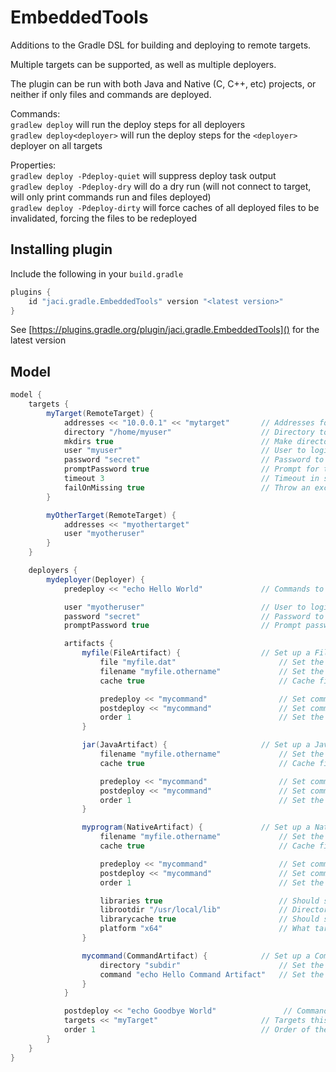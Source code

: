 EmbeddedTools
====

Additions to the Gradle DSL for building and deploying to remote targets.

Multiple targets can be supported, as well as multiple deployers.

The plugin can be run with both Java and Native (C, C++, etc) projects, or neither if only files and commands are deployed. 

Commands:  
`gradlew deploy` will run the deploy steps for all deployers  
`gradlew deploy<deployer>` will run the deploy steps for the `<deployer>` deployer on all targets

Properties:  
`gradlew deploy -Pdeploy-quiet` will suppress deploy task output  
`gradlew deploy -Pdeploy-dry` will do a dry run (will not connect to target, will only print commands run and files deployed)  
`gradlew deploy -Pdeploy-dirty` will force caches of all deployed files to be invalidated, forcing the files to be redeployed  

## Installing plugin
Include the following in your `build.gradle`
```gradle
plugins {
    id "jaci.gradle.EmbeddedTools" version "<latest version>"
}
```

See [https://plugins.gradle.org/plugin/jaci.gradle.EmbeddedTools]() for the latest version

## Model 

```gradle
model {
    targets {
        myTarget(RemoteTarget) {
            addresses << "10.0.0.1" << "mytarget"       // Addresses for the remote target. Can be IP addresses, hostnames
            directory "/home/myuser"                    // Directory to deploy to. Default: user home directory
            mkdirs true                                 // Make directories when deploying. Default: true
            user "myuser"                               // User to login as. Required.
            password "secret"                           // Password to use for the user. Default: blank
            promptPassword true                         // Prompt for the password when running gradlew deploy? Default: false
            timeout 3                                   // Timeout in seconds when connecting to target. Default: 5
            failOnMissing true                          // Throw an exception when the target cannot be found. If false, target is simply skipped. Default: true
        }

        myOtherTarget(RemoteTarget) {
            addresses << "myothertarget"
            user "myotheruser"
        }
    }

    deployers {
        mydeployer(Deployer) {
            predeploy << "echo Hello World"             // Commands to run prior to deploying artifacts

            user "myotheruser"                          // User to login as. Default: target user
            password "secret"                           // Password to use. Default: blank
            promptPassword true                         // Prompt password? Default: false

            artifacts {
                myfile(FileArtifact) {                  // Set up a File artifact to deploy.
                    file "myfile.dat"                       // Set the file to deploy. Required.
                    filename "myfile.othername"             // Set the filename on the remote system. Default: name of file above
                    cache true                              // Cache file on remote system? Default: true

                    predeploy << "mycommand"                // Set commands to run before deploying this artifact
                    postdeploy << "mycommand"               // Set commands to run after deploying this artifact
                    order 1                                 // Set the order of this artifact. Smaller numbers deployed first. Default: 50
                }

                jar(JavaArtifact) {                     // Set up a Java artifact. Name of this artifact is the task name (jar for most projects)
                    filename "myfile.othername"             // Set the filename on the remote system. Default: name of java artifact file
                    cache true                              // Cache file on remote system? Default: true

                    predeploy << "mycommand"                // Set commands to run before deploying this artifact
                    postdeploy << "mycommand"               // Set commands to run after deploying this artifact
                    order 1                                 // Set the order of this artifact. Smaller numbers deployed first. Default: 50
                }

                myprogram(NativeArtifact) {             // Set up a Native (C, C++, etc) artifact. Name of this artifact is the name of the native component.
                    filename "myfile.othername"             // Set the filename on the remote system. Default: name of native artifact file
                    cache true                              // Cache file on remote system? Default: true

                    predeploy << "mycommand"                // Set commands to run before deploying this artifact
                    postdeploy << "mycommand"               // Set commands to run after deploying this artifact
                    order 1                                 // Set the order of this artifact. Smaller numbers deployed first. Default: 50

                    libraries true                          // Should shared libraries for this component be deployed? Default: true
                    librootdir "/usr/local/lib"             // Directory to deploy shared libraries to. Relative to artifact directory. Default: same directory as artifact
                    librarycache true                       // Should shared libraries be cached on the target? Default: true
                    platform "x64"                          // What target platform for the component should be deployed? Required.
                }

                mycommand(CommandArtifact) {            // Set up a Command artifact to deploy. 
                    directory "subdir"                      // Set the working directory for the command (relative to target directory. Absolute paths permitted)
                    command "echo Hello Command Artifact"   // Set the command to run
                }
            }

            postdeploy << "echo Goodbye World"               // Commands to run after deploying artifacts
            targets << "myTarget"                       // Targets this deployer will deploy to
            order 1                                     // Order of the target. Smaller numbers will deploy first. Default: 50
        }
    }
}
```